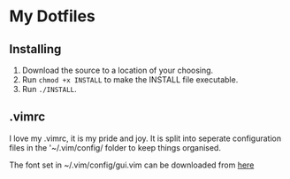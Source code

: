 # My Dotfiles

## Installing
1. Download the source to a location of your choosing.
2. Run `chmod +x INSTALL` to make the INSTALL file executable.
3. Run `./INSTALL`.

## .vimrc
I love my .vimrc, it is my pride and joy. It is split into seperate configuration files in the '~/.vim/config/ folder to keep things organised.

The font set in ~/.vim/config/gui.vim can be downloaded from [here](https://github.com/Lokaltog/powerline-fonts/tree/master/SourceCodePro)
